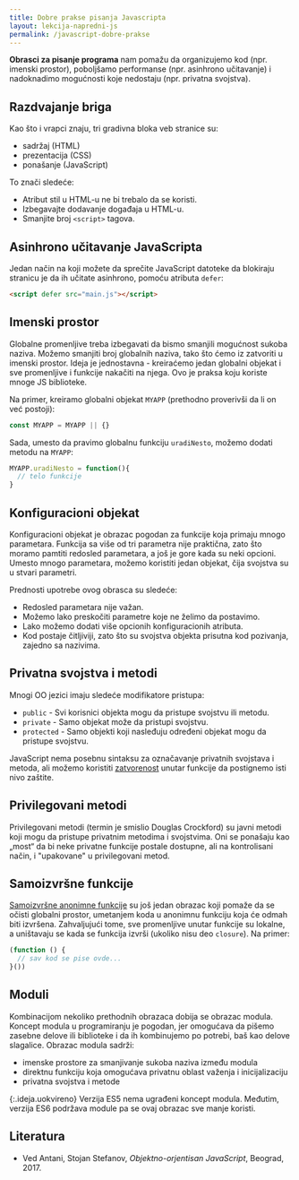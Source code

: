 ```yaml
---
title: Dobre prakse pisanja Javascripta
layout: lekcija-napredni-js
permalink: /javascript-dobre-prakse
---
```


**Obrasci za pisanje programa** nam pomažu da organizujemo kod (npr. imenski prostor), poboljšamo performanse (npr. asinhrono učitavanje) i nadoknadimo mogućnosti koje nedostaju (npr. privatna svojstva).

## Razdvajanje briga

Kao što i vrapci znaju, tri gradivna bloka veb stranice su:

- sadržaj (HTML)
- prezentacija (CSS)
- ponašanje (JavaScript)

To znači sledeće:
- Atribut stil u HTML-u ne bi trebalo da se koristi.
- Izbegavajte dodavanje događaja u HTML-u.
- Smanjite broj `<script>` tagova.

## Asinhrono učitavanje JavaScripta

Jedan način na koji možete da sprečite JavaScript datoteke da blokiraju stranicu je da ih učitate asinhrono, pomoću atributa `defer`:

```html
<script defer src="main.js"></script>
```

## Imenski prostor

Globalne promenljive treba izbegavati da bismo smanjili mogućnost sukoba naziva. Možemo smanjiti broj globalnih naziva, tako što ćemo iz zatvoriti u imenski prostor. Ideja je jednostavna - kreiraćemo jedan globalni objekat i sve promenljive i funkcije nakačiti na njega. Ovo je praksa koju koriste mnoge JS biblioteke.

Na primer, kreiramo globalni objekat `MYAPP` (prethodno proverivši da li on već postoji):

```js
const MYAPP = MYAPP || {}
```

Sada, umesto da pravimo globalnu funkciju `uradiNesto`, možemo dodati metodu na `MYAPP`:

```js
MYAPP.uradiNesto = function(){
  // telo funkcije
}
```

## Konfiguracioni objekat

Konfiguracioni objekat je obrazac pogodan za funkcije koja primaju mnogo parametara. Funkcija sa više od tri parametra nije prak­tična, zato što moramo pamtiti redosled parametara, a još je gore kada su neki opcioni. Umesto mnogo parametara, možemo koristiti jedan objekat, čija svojstva su u stvari parametri. 

Prednosti upotrebe ovog obrasca su sledeće:
- Redosled parametara nije važan.
- Možemo lako preskočiti parametre koje ne želimo da postavimo.
- Lako možemo dodati više opcionih konfiguracionih atributa.
- Kod postaje čitljiviji, zato što su svojstva objekta prisutna kod pozivanja, zajedno sa nazivima.

## Privatna svojstva i metodi

Mnogi OO jezici imaju sledeće modifikatore pristupa:

- `public` - Svi korisnici objekta mogu da pristupe svojstvu ili metodu.
- `private` - Samo objekat može da pristupi svojstvu.
- `protected` - Samo objekti koji nasleđuju određeni objekat mogu da pristupe svojstvu.

JavaScript nema posebnu sintaksu za označavanje privatnih svojstava i metoda, ali možemo koristiti [zatvorenost](/javascript-zatvorenost) unutar funkcije da postignemo isti nivo zaštite.

## Privilegovani metodi

Privilegovani metodi (termin je smislio Douglas Crockford) su javni metodi koji mogu da pristupe privatnim metodima i svojstvima. Oni se ponašaju kao „most“ da bi neke privatne funkcije postale dostupne, ali na kontrolisani način, i "upakovane" u privilegovani metod.

## Samoizvršne funkcije

[Samoizvršne anonimne funkcije](/samoizvrsne-anonimne-funkcije) su još jedan obrazac koji pomaže da se očisti globalni prostor, umetanjem koda u anonimnu funkciju koja će odmah biti izvršena. Zahvaljujući tome, sve promenljive unutar funkcije su lokalne, a uništavaju se kada se funkcija izvrši (ukoliko nisu deo `closure`). Na primer:

```js
(function () {
  // sav kod se pise ovde...
}())
```

## Moduli

Kombinacijom nekoliko prethodnih obrazaca dobija se obrazac modula. Koncept modula u programiranju je pogodan, jer omogućava da pišemo zasebne delove ili biblioteke i da ih kombinujemo po potrebi, baš kao delove slagalice. Obrazac modula sadrži:
- imenske prostore za smanjivanje sukoba naziva između modula
- direktnu funkciju koja omogućava privatnu oblast važenja i inicijalizaciju
- privatna svojstva i metode

{:.ideja.uokvireno}
Verzija ES5 nema ugrađeni koncept modula. Međutim, verzija ES6 podržava module pa se ovaj obrazac sve manje koristi.

## Literatura

- Ved Antani, Stojan Stefanov, *Objektno-orjentisan JavaScript*, Beograd, 2017.